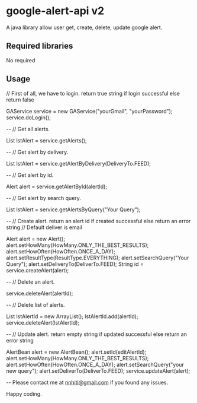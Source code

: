 google-alert-api v2
================

A java library allow user get, create, delete, update google alert.

Required libraries
--

No required

Usage
--

// First of all, we have to login. return true string if login successful else return false

GAService service = new GAService("yourGmail", "yourPassword");
service.doLogin();

--
// Get all alerts.

List<Alert> lstAlert = service.getAlerts();

--
// Get alert by delivery.

List<Alert> lstAlert = service.getAlertByDelivery(DeliveryTo.FEED);

--
// Get alert by id.

Alert alert = service.getAlertById(alertId);

--
// Get alert by search query.

List<Alert> lstAlert = service.getAlertsByQuery("Your Query");

--
// Create alert. return an alert id if created successful else return an error string
// Default deliver is email

Alert alert = new Alert();
alert.setHowMany(HowMany.ONLY_THE_BEST_RESULTS);
alert.setHowOften(HowOften.ONCE_A_DAY);
alert.setResultType(ResultType.EVERYTHING);
alert.setSearchQuery("Your Query");
alert.setDeliveryTo(DeliverTo.FEED);
String id = service.createAlert(alert);

--
// Delete an alert.

service.deleteAlert(alertId);

--
// Delete list of alerts.

List<String> lstAlertId = new ArrayList<String>();
lstAlertId.add(alertId);
service.deleteAlert(lstAlertId);

--
// Update alert. return empty string if updated successful else return an error string

AlertBean alert = new AlertBean();
alert.setId(editAlertId);
alert.setHowMany(HowMany.ONLY_THE_BEST_RESULTS);
alert.setHowOften(HowOften.ONCE_A_DAY);
alert.setSearchQuery("your new query");
alert.setDeliverTo(DeliverTo.FEED);
service.updateAlert(alert);

--
Please contact me at nnhiti@gmail.com if you found any issues.

Happy coding.
